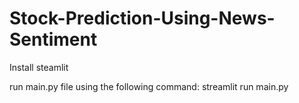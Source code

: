 # Stock-Prediction-Using-News-Sentiment
Install steamlit

run main.py file using the following command: streamlit run main.py

